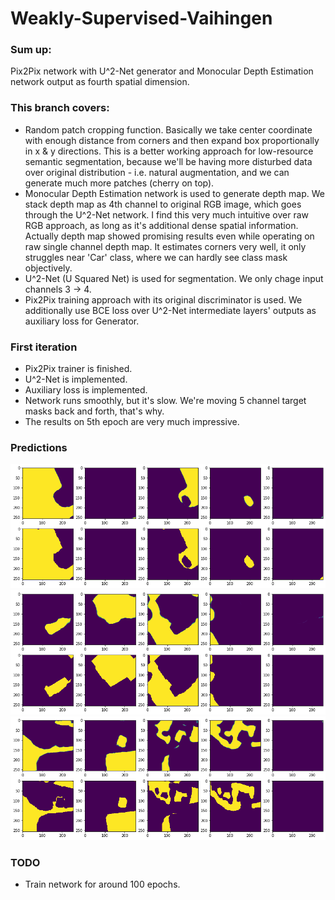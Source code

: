 # Weakly-Supervised-Vaihingen

### Sum up:
Pix2Pix network with U^2-Net generator and Monocular Depth Estimation network output as fourth spatial dimension.

### This branch covers: 
- Random patch cropping function. Basically we take center coordinate with enough distance from corners and then expand
box proportionally in x & y directions. This is a better working approach for low-resource semantic segmentation, because 
we'll be having more disturbed data over original distribution - i.e. natural augmentation, and we can generate much more
patches (cherry on top).
- Monocular Depth Estimation network is used to generate depth map. We stack depth map as 4th channel to original RGB image, 
which goes through the U^2-Net network. I find this very much intuitive over raw RGB approach, as long as it's additional dense 
spatial information. Actually depth map showed promising results even while operating on raw single channel depth map. It 
estimates corners very well, it only struggles near 'Car' class, where we can hardly see class mask objectively. 
- U^2-Net (U Squared Net) is used for segmentation. We only chage input channels 3 -> 4. 
- Pix2Pix training approach with its original discriminator is used. We additionally use BCE loss over U^2-Net intermediate
layers' outputs as auxiliary loss for Generator.


### First iteration

- Pix2Pix trainer is finished.
- U^2-Net is implemented.
- Auxiliary loss is implemented.
- Network runs smoothly, but it's slow. We're moving 5 channel target masks back and forth, that's why.
- The results on 5th epoch are very much impressive.

### Predictions
![Alt text](images/epoch_5_1.png?raw=true "5th epoch, Batch 1. Upper - Predicted, Lower - Target")
![Alt text](images/epoch_5_2.png?raw=true "5th epoch, Batch 2. Upper - Predicted, Lower - Target")
![Alt text](images/epoch_5_3.png?raw=true "5th epoch, Batch 3. Upper - Predicted, Lower - Target")



### TODO

- Train network for around 100 epochs.